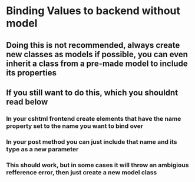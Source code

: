# Binding Values to backend without model

## Doing this is not recommended, always create new classes as models if possible, you can even inherit a class from a pre-made model to include its properties

## If you still want to do this, which you shouldnt read below
### In your cshtml frontend create elements that have the name property set to the name you want to bind over
### In your post method you can just include that name and its type as a new parameter
### This should work, but in some cases it will throw an ambigious refference error, then just create a new model class